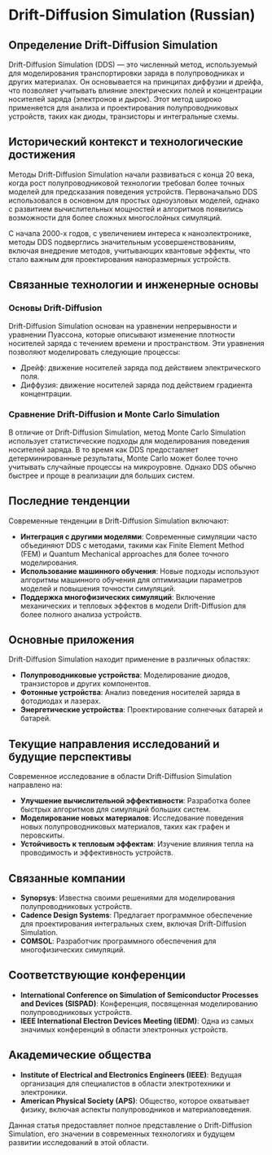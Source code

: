 # Drift-Diffusion Simulation (Russian)

## Определение Drift-Diffusion Simulation

Drift-Diffusion Simulation (DDS) — это численный метод, используемый для моделирования транспортировки заряда в полупроводниках и других материалах. Он основывается на принципах диффузии и дрейфа, что позволяет учитывать влияние электрических полей и концентрации носителей заряда (электронов и дырок). Этот метод широко применяется для анализа и проектирования полупроводниковых устройств, таких как диоды, транзисторы и интегральные схемы.

## Исторический контекст и технологические достижения

Методы Drift-Diffusion Simulation начали развиваться с конца 20 века, когда рост полупроводниковой технологии требовал более точных моделей для предсказания поведения устройств. Первоначально DDS использовался в основном для простых одноузловых моделей, однако с развитием вычислительных мощностей и алгоритмов появились возможности для более сложных многослойных симуляций.

С начала 2000-х годов, с увеличением интереса к наноэлектронике, методы DDS подверглись значительным усовершенствованиям, включая внедрение методов, учитывающих квантовые эффекты, что стало важным для проектирования наноразмерных устройств.

## Связанные технологии и инженерные основы

### Основы Drift-Diffusion

Drift-Diffusion Simulation основан на уравнении непрерывности и уравнении Пуассона, которые описывают изменение плотности носителей заряда с течением времени и пространством. Эти уравнения позволяют моделировать следующие процессы:

- Дрейф: движение носителей заряда под действием электрического поля.
- Диффузия: движение носителей заряда под действием градиента концентрации.

### Сравнение Drift-Diffusion и Monte Carlo Simulation

В отличие от Drift-Diffusion Simulation, метод Monte Carlo Simulation использует статистические подходы для моделирования поведения носителей заряда. В то время как DDS предоставляет детерминированные результаты, Monte Carlo может более точно учитывать случайные процессы на микроуровне. Однако DDS обычно быстрее и проще в реализации для больших систем.

## Последние тенденции

Современные тенденции в Drift-Diffusion Simulation включают:

- **Интеграция с другими моделями**: Современные симуляции часто объединяют DDS с методами, такими как Finite Element Method (FEM) и Quantum Mechanical approaches для более точного моделирования.
- **Использование машинного обучения**: Новые подходы используют алгоритмы машинного обучения для оптимизации параметров моделей и повышения точности симуляций.
- **Поддержка многофизических симуляций**: Включение механических и тепловых эффектов в модели Drift-Diffusion для более полного анализа устройств.

## Основные приложения

Drift-Diffusion Simulation находит применение в различных областях:

- **Полупроводниковые устройства**: Моделирование диодов, транзисторов и других компонентов.
- **Фотонные устройства**: Анализ поведения носителей заряда в фотодиодах и лазерах.
- **Энергетические устройства**: Проектирование солнечных батарей и батарей.

## Текущие направления исследований и будущие перспективы

Современное исследование в области Drift-Diffusion Simulation направлено на:

- **Улучшение вычислительной эффективности**: Разработка более быстрых алгоритмов для симуляций больших систем.
- **Моделирование новых материалов**: Исследование поведения новых полупроводниковых материалов, таких как графен и перовскиты.
- **Устойчивость к тепловым эффектам**: Изучение влияния тепла на проводимость и эффективность устройств.

## Связанные компании

- **Synopsys**: Известна своими решениями для моделирования полупроводниковых устройств.
- **Cadence Design Systems**: Предлагает программное обеспечение для проектирования интегральных схем, включая Drift-Diffusion Simulation.
- **COMSOL**: Разработчик программного обеспечения для многофизических симуляций.

## Соответствующие конференции

- **International Conference on Simulation of Semiconductor Processes and Devices (SISPAD)**: Конференция, посвященная моделированию полупроводниковых устройств.
- **IEEE International Electron Devices Meeting (IEDM)**: Одна из самых значимых конференций в области электронных устройств.

## Академические общества

- **Institute of Electrical and Electronics Engineers (IEEE)**: Ведущая организация для специалистов в области электротехники и электроники.
- **American Physical Society (APS)**: Общество, которое охватывает физику, включая аспекты полупроводников и материаловедения. 

Данная статья предоставляет полное представление о Drift-Diffusion Simulation, его значении в современных технологиях и будущем развитии исследований в этой области.